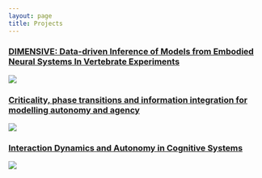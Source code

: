 ```yaml
---
layout: page
title: Projects
---
```



<div class="posts">
  <h3>
    <a href="/projects/dimesive.html">DIMENSIVE: Data-driven Inference of Models from Embodied Neural Systems In Vertebrate Experiments</a>
  </h3>
<!--  <div class="thumbnail-container">-->
    <a href="/projects/dimesive.html"><img src="{{ site.github.url }}/assets/img/dimensive-sussex.png"></a>
<!--  </div>-->
</div>

<div class="posts">
  <h3>
    <a href="/projects/ehu.html">Criticality, phase transitions and information integration for modelling autonomy and agency</a>
  </h3>
<!--  <div class="thumbnail-container">-->
    <a href="/projects/ehu.html"><img src="{{ site.github.url }}/assets/img/project-agency-stat-phys.png"></a>
<!--  </div>-->
</div>

<div class="posts">
  <h3>
    <a href="/projects/phd.html">Interaction Dynamics and Autonomy in Cognitive Systems</a>
  </h3>
<!--  <div class="thumbnail-container">-->
    <a href="/projects/phd.html"><img src="{{ site.github.url }}/assets/img/project-agency-stat-phys.png"></a>
<!--  </div>-->
</div>
